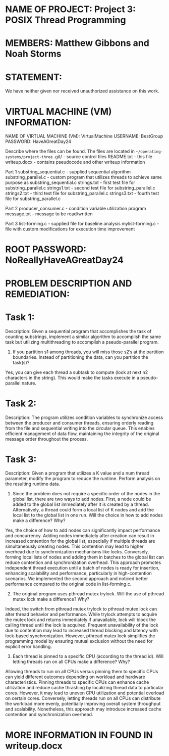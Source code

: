 NAME OF PROJECT: Project 3: POSIX Thread Programming
================

MEMBERS: Matthew Gibbons and Noah Storms
========

STATEMENT:
==========
We have neither given nor received unauthorized assistance on this work.

VIRTUAL MACHINE (VM) INFORMATION:
=================================
NAME OF VIRTUAL MACHINE (VM): VirtualMachine
USERNAME: BestGroup
PASSWORD: HaveAGreatDay24

Describe where the files can be found.
The files are located in `~/operating-systems/project-three`
.git/ - source control files
README.txt - this file
writeup.docx - contains pseudocode and other writeup information


Part 1
substring_sequential.c - supplied sequential algorithm
substring_parallel.c - custom program that utilizes threads to achieve same purpose as substring_sequential.c
strings.txt - first test file for substring_parallel.c
strings1.txt - second test file for substring_parallel.c
strings2.txt - third test file for substring_parallel.c
strings3.txt - fourth test file for substring_parallel.c


Part 2
producer_consumer.c - condition variable utilization program
message.txt - message to be read/written


Part 3
list-forming.c - supplied file for baseline analysis
mylist-forming.c - file with custom modifications for execution time improvement


ROOT PASSWORD: NoReallyHaveAGreatDay24
==============

PROBLEM DESCRIPTION AND REMEDIATION:
====================================
Task 1:
=======
Description: Given a sequential program that accomplishes the task of counting substrings, implement a similar algorithm to accomplish the same task but utilizing multithreading to accomplish a pseudo-parallel program.

1. If you partition s1 among threads, you will miss those s2’s at the partition boundaries. Instead of partitioning the data, can you partition the task(s)?

Yes, you can give each thread a subtask to compute (look at next n2 characters in the string). This would make the tasks execute in a pseudo-parallel nature.

Task 2:
=======
Description: The program utilizes condition variables to synchronize access between the producer and consumer threads, ensuring orderly reading from the file and sequential writing into the circular queue. This enables efficient management of data flow, maintaining the integrity of the original message order throughout the process.

Task 3: 
=======
Description: Given a program that utilizes a K value and a num thread parameter, modify the program to reduce the runtime. Perform analysis on the resulting runtime data.

1. Since the problem does not require a specific order of the nodes in the global list, there are two ways to add nodes. First, a node could be added to the global list immediately after it is created by a thread. Alternatively, a thread could form a local list of K nodes and add the local list to the global list in one run. Will the choice in how to add nodes make a difference? Why?

Yes, the choice of how to add nodes can significantly impact performance and concurrency. Adding nodes immediately after creation can result in increased contention for the global list, especially if multiple threads are simultaneously creating nodes. This contention may lead to higher overhead due to synchronization mechanisms like locks. Conversely, forming local lists of nodes and adding them in batches to the global list can reduce contention and synchronization overhead. This approach promotes independent thread execution until a batch of nodes is ready for insertion, enhancing scalability and performance, particularly in high-contention scenarios. We implemented the second approach and noticed better performance compared to the original code in list-forming.c.

2. The original program uses pthread mutex trylock. Will the use of pthread mutex lock make a difference? Why?

Indeed, the switch from pthread mutex trylock to pthread mutex lock can alter thread behavior and performance. While trylock attempts to acquire the mutex lock and returns immediately if unavailable, lock will block the calling thread until the lock is acquired. Frequent unavailability of the lock due to contention may lead to increased thread blocking and latency with lock-based synchronization. However, pthread mutex lock simplifies the programming model by ensuring mutual exclusion without the need for explicit error handling.

3. Each thread is pinned to a specific CPU (according to the thread id). Will letting threads run on all CPUs make a difference? Why?

Allowing threads to run on all CPUs versus pinning them to specific CPUs can yield different outcomes depending on workload and hardware characteristics. Pinning threads to specific CPUs can enhance cache utilization and reduce cache thrashing by localizing thread data to particular cores. However, it may lead to uneven CPU utilization and potential overload on certain cores. Conversely, letting threads run on all CPUs can distribute the workload more evenly, potentially improving overall system throughput and scalability. Nonetheless, this approach may introduce increased cache contention and synchronization overhead.

MORE INFORMATION IN FOUND IN writeup.docx
=========================================
